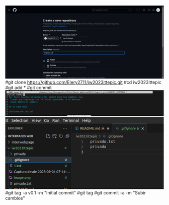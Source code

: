 ![Alt text](<Captura desde 2023-09-01 07-14-16.png>)
#git clone https://github.com/Elery2711/iw2023ittepic.git
#cd iw2023ittepic
#git add *
#git commit
![Alt text](image.png)
![Alt text](image-1.png)
#git tag -a v0.1 -m "Initial commit"
#git tag
#git commit -a -m "Subir cambios"